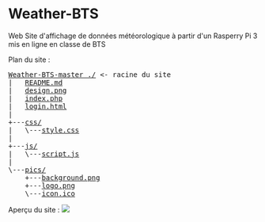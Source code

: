 # Weather-BTS

Web Site d'affichage de données météorologique à partir d'un Rasperry Pi 3 mis en ligne en classe de BTS

Plan du site :
<pre>
<a href="../../">Weather-BTS-master ./</a> <- racine du site
|   <a href="../../blob/master/README.md">README.md</a>
|   <a href="../../blob/master/design.png">design.png</a>
|   <a href="../../blob/master/index.php">index.php</a>
|   <a href="../../blob/master/login.html">login.html</a>
|
+---<a href="../../tree/master/css/">css/</a>
|   \---<a href="../../blob/master/css/style.css">style.css</a>
|
+---<a href="../../tree/master/js/">js/</a>
|   \---<a href="../../blob/master/js/script.js">script.js</a>
|
\---<a href="../../tree/master/pics/">pics/</a>
    +---<a href="../../blob/master/pics/background.png">background.png</a>
    +---<a href="../../blob/master/pics/logo.png">logo.png</a>
    \---<a href="../../blob/master/pics/icon.ico">icon.ico</a>
</pre>

Aperçu du site :
<img type="image/png" src="../../blob/master/design.png" />
